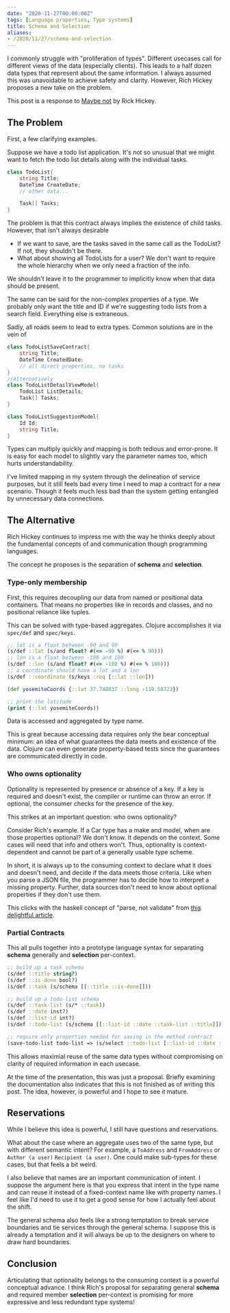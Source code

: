 ```yaml
---
date: "2020-11-27T00:00:00Z"
tags: [Language properties, Type systems]
title: Schema and Selection
aliases:
- /2020/11/27/schema-and-selection
---
```


<!-- As programmers, we naturally see semantic equivalencies between our data types, but need different sets or representations for each scenario.  -->
<!--more-->
I commonly struggle with "proliferation of types". Different usecases call for different views of the data (especially clients). This leads to a half dozen data types that represent about the same information. I always assumed this was unavoidable to achieve safety and clarity. However, Rich Hickey proposes a new take on the problem.

This post is a response to [Maybe not](https://www.youtube.com/watch?v=YR5WdGrpoug) by Rick Hickey.

## The Problem
First, a few clarifying examples.

Suppose we have a todo list application. It's not so unusual that we might want to fetch the todo list details along with the individual tasks. 

```cs
class TodoList{
    string Title;
    DateTime CreateDate;
    // other data...

    Task[] Tasks;
}
```

The problem is that this contract always implies the existence of child tasks. However, that isn't always desirable
- If we want to save, are the tasks saved in the same call as the TodoList? If not, they shouldn't be there.
- What about showing all TodoLists for a user? We don't want to require the whole hierarchy when we only need a fraction of the info. 

We shouldn't leave it to the programmer to implicitly know when that data should be present.

The same can be said for the non-complex properties of a type. We probably only want the title and ID if we're suggesting todo lists from a search field. Everything else is extraneous.

Sadly, all roads seem to lead to extra types. Common solutions are in the vein of 
```cs
class TodoListSaveContract{
    string Title;
    DateTime CreatedDate;
    // all direct properties, no tasks
}
//Alternatively
class TodoListDetailViewModel{
    TodoList ListDetails;
    Task[] Tasks;
}

class TodoListSuggestionModel{
    Id Id;
    string Title;  
}
```

Types can multiply quickly and mapping is both tedious and error-prone. It is easy for each model to slightly vary the parameter names too, which hurts understandability.

I've limited mapping in my system through the delineation of service purposes, but it still feels bad every time I need to map a contract for a new scenario. Though it feels much less bad than the system getting entangled by unnecessary data connections.

## The Alternative

Rich Hickey continues to impress me with the way he thinks deeply about the fundamental concepts of and communication though programming languages.

The concept he proposes is the separation of **schema** and **selection**. 

### Type-only membership 
First, this requires decoupling our data from named or positional data containers. That means no properties like in records and classes, and no positional reliance like tuples.

This can be solved with type-based aggregates. Clojure accomplishes it via  `spec/def` and `spec/keys`.

```clojure
;; lat is a float between -90 and 90 
(s/def ::lat (s/and float? #(<= -90 %) #(<= % 90))) 
;; lon is a float between -180 and 180
(s/def ::lon (s/and float? #(<= -180 %) #(<= % 180)))
;; a coordinate should have a lat and a lon 
(s/def ::coordinate (s/keys :req [::lat ::lon]))

(def yosemiteCoords {::lat 37.748837 ::long -119.58723})

;; print the latitude
(print (::lat yosemiteCoords)) 
```

Data is accessed and aggregated by type name.

This is great because accessing data requires only the bear conceptual minimum: an idea of what guarantees the data meets and existence of the data. Clojure can even generate property-based tests since the guarantees are communicated directly in code.

### Who owns optionality
Optionality is represented by presence or absence of a key. If a key is required and doesn't exist, the compiler or runtime can throw an error. If optional, the consumer checks for the presence of the key.

This strikes at an important question: who owns optionality?

Consider Rich's example. If a Car type has a make and model, when are those properties optional? We don't know. It depends on the context. Some cases will need that info and others won't. Thus, optionality is context-dependent and cannot be part of a generally usable type scheme.


In short, it is always up to the consuming context to declare what it does and doesn't need, and decide if the data meets those criteria. Like when you parse a JSON file, the programmer has to decide how to interpret a missing property. Further, data sources don't need to know about optional properties if they don't use them.

This clicks with the haskell concept of "parse, not validate" from [this delightful article](
http://lexi-lambda.github.io/blog/2020/01/19/no-dynamic-type-systems-are-not-inherently-more-open/).

### Partial Contracts

This all pulls together into a prototype language syntax for separating **schema** generally and **selection** per-context.

```clojure
;; build up a task schema
(s/def ::title string?)
(s/def ::is-done bool?)
(s/def ::task (s/schema [[::title ::is-done]]))

;; build up a todo-list schema
(s/def ::task-list (s/* ::task))
(s/def ::date inst?)
(s/def ::list-id int?)
(s/def ::todo-list (s/schema [[::list-id ::date ::task-list ::title]]))

;; require only properties needed for saving in the method contract
(save-todo-list todo-list => (s/select ::todo-list [::list-id ::date ::title]))
```

This allows maximial reuse of the same data types without compromising on clarity of required information in each usecase.

At the time of the presentation, this was just a proposal. Briefly examining the documentation also indicates that this is not finished as of writing this post. The idea, however, is powerful and I hope to see it mature.

## Reservations 
While I believe this idea is powerful, I still have questions and reservations.

What about the case where an aggregate uses two of the same type, but with different semantic intent? For example, a `ToAddress` and `FromAddress` or `Author (a user)` `Recipient (a user)`. One could make sub-types for these cases, but that feels a bit weird.

I also believe that names are an important communication of intent. I suppose the argument here is that you express that intent in the type name and can reuse it instead of a fixed-context name like with property names. I feel like I'd need to use it to get a good sense for how I actually feel about the shift.

The general schema also feels like a strong temptation to break service boundaries and tie services through the general schema. I suppose this is already a temptation and it will always be up to the designers on where to draw hard boundaries.


## Conclusion
Articulating that optionality belongs to the consuming context is a powerful conceptual advance. I think Rich's proposal for separating general **schema** and required member **selection** per-context is promising for more expressive and less redundant type systems!


<!-- 
```clojure
(ns cljtest.core
  (:require [clojure.spec.alpha :as s])
  (:gen-class))

(def lat-regex #"^(\-?\d+(\.\d+)?),\s*(\-?\d+(\.\d+)?)$")
(s/def ::lat (s/or
              :lat-string (s/and string? #(re-matches lat-regex %))
              :lat-float (s/and float? #(<= -90 %) #(<= % 90))))
(def lon-regex #"^(\-?\d+(\.\d+)?),\s*(\-?\d+(\.\d+)?)$")
(s/def ::lon (s/or
              :lon-string (s/and string? #(re-matches lat-regex %))
              :lon-float (s/and float? #(<= -180 %) #(<= % 180)))
       )
(s/def ::coordinate (s/keys :req [::lat ::lon]))

(s/def ::street (s/and string? not-empty))
(s/def ::city string?)
(s/def ::state string?)
(s/def ::zip (s/or
              :zip-string string?
              :zip-int (s/and int? #(<= 10000 %) #(<= % 99999)))
       )
(s/def ::address (s/keys :req [::street ::city ::state ::zip]))

(s/def ::location (s/or ::coordinate ::address))
(s/def ::location-list (s/* ::location))

(s/def ::some-enum #{:opt1 :opt2 :opt3})


;;test with (s/verify? spec value)

(defn -main
  "I don't do a whole lot ... yet."
  [& args]
  (println "Hello, World!")
  (s/valid? ::lon 170.0)
  (s/explain ::address {::street "151 N 8th" ::city "" ::state "" ::zip 68555})
)

```
 -->